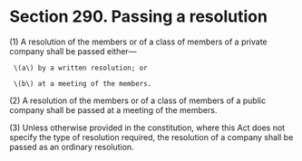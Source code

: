 # Section 290. Passing a resolution

\(1\) A resolution of the members or of a class of members of a private company shall be passed either—

     \(a\) by a written resolution; or

     \(b\) at a meeting of the members.

\(2\) A resolution of the members or of a class of members of a public company shall be passed at a meeting of the members.

\(3\) Unless otherwise provided in the constitution, where this Act does not specify the type of resolution required, the resolution of a company shall be passed as an ordinary resolution.

